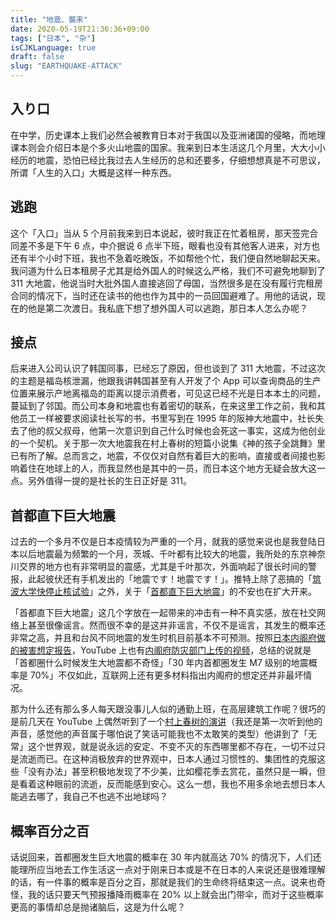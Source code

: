 ```yaml
---
title: "地震、襲来"
date: 2020-05-19T21:36:36+09:00
tags: ["日本", "杂"]
isCJKLanguage: true
draft: false
slug: "EARTHQUAKE-ATTACK"
---
```


## 入り口

在中学，历史课本上我们必然会被教育日本对于我国以及亚洲诸国的侵略，而地理课本则会介绍日本是个多火山地震的国家。我来到日本生活这几个月里，大大小小经历的地震，恐怕已经比我过去人生经历的总和还要多，仔细想想真是不可思议，所谓「人生的入口」大概是这样一种东西。

<!--more-->

## 逃跑

这个「入口」当从 5 个月前我来到日本说起，彼时我正在忙着租房，那天签完合同差不多是下午 6 点，中介据说 6 点半下班，眼看也没有其他客人进来，对方也还有半个小时下班，我也不急着吃晚饭，不如帮他个忙，我们便自然地聊起天来。我问道为什么日本租房子尤其是给外国人的时候这么严格，我们不可避免地聊到了 311 大地震，他说当时大批外国人直接逃回了母国，当然很多是在没有履行完租房合同的情况下，当时还在读书的他也作为其中的一员回国避难了。用他的话说，现在的他是第二次渡日。我私底下想了想外国人可以逃跑，那日本人怎么办呢？

## 接点

后来进入公司认识了韩国同事，已经忘了原因，但也谈到了 311 大地震，不过这次的主题是福岛核泄漏，他跟我讲韩国甚至有人开发了个 App 可以查询商品的生产位置来展示产地离福岛的距离以提示消费者，可见这已经不光是日本本土的问题，蔓延到了邻国。而公司本身和地震也有着密切的联系，在来这里工作之前，我和其他员工一样被要求阅读社长写的书，书里写到在 1995 年的阪神大地震中，社长失去了他的叔父叔母，他第一次意识到自己什么时候也会死这一事实，这成为他创业的一个契机。关于那一次大地震我在村上春树的短篇小说集《神的孩子全跳舞》里已有所了解。总而言之，地震，不仅仅对自然有着巨大的影响，直接或者间接也影响着住在地球上的人，而我显然也是其中的一员，而日本这个地方无疑会放大这一点。另外值得一提的是社长的生日正好是 311。

## 首都直下巨大地震

过去的一个多月不仅是日本疫情较为严重的一个月，就我的感觉来说也是我登陆日本以后地震最为频繁的一个月，茨城、千叶都有比较大的地震，我所处的东京神奈川交界的地方也有非常明显的震感，尤其是千叶那次，外面响起了很长时间的警报，此起彼伏还有手机发出的「地震です！地震です！」。推特上除了恶搞的「[筑波大学快停止核试验](https://twitter.com/hashtag/筑波大学は核実験をやめろ)」之外，关于「[首都直下巨大地震](https://ja.wikipedia.org/wiki/南関東直下地震)」的不安也在扩大开来。

「首都直下巨大地震」这几个字放在一起带来的冲击有一种不真实感，放在社交网络上甚至很像谣言。然而很不幸的是这并非谣言，不仅不是谣言，其发生的概率还非常之高，并且和台风不同地震的发生时机目前基本不可预测。按照[日本内阁府做的被害想定报告](http://www.bousai.go.jp/kyoiku/bousai-vol/drill/h26/tokyo/tokyo03_kato.pdf)，YouTube 上也有[内阁府防灾部门上传的视频](https://www.youtube.com/watch?v=Tnxww93PgPc)，总结的说就是「首都圈什么时候发生大地震都不奇怪」「30 年内首都圈发生 M7 级别的地震概率是 70%」不仅如此，互联网上还有更多材料指出内阁府的想定还并非最坏情况。

那为什么还有那么多人每天跟没事儿人似的通勤上班，在高层建筑工作呢？很巧的是前几天在 YouTube 上偶然听到了一个[村上春树的演讲](https://www.youtube.com/watch?v=OjMP0OxwHCg)（我还是第一次听到他的声音，感觉他的声音属于哪怕说了笑话可能我也不太敢笑的类型）他讲到了「无常」这个世界观，就是说永远的安定、不变不灭的东西哪里都不存在，一切不过只是流逝而已。在这种消极放弃的世界观中，日本人通过习惯性的、集团性的克服这些「没有办法」甚至积极地发现了不少美，比如樱花季去赏花，虽然只是一瞬，但是看着这种眼前的流逝，反而能感到安心。这么一想，我也不用多余地去想日本人能逃去哪了，我自己不也逃不出地球吗？

## 概率百分之百

话说回来，首都圈发生巨大地震的概率在 30 年内就高达 70% 的情况下，人们还能理所应当地去工作生活这一点对于刚来日本或是不在日本的人来说还是很难理解的话，有一件事的概率是百分之百，那就是我们的生命终将结束这一点。说来也奇怪，我的话只要天气预报播降雨概率在 20% 以上就会出门带伞，而对于这些概率更高的事情却总是抛诸脑后，这是为什么呢？
